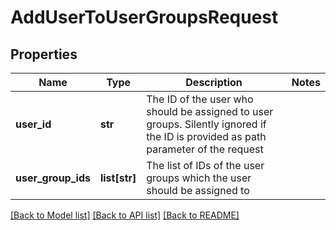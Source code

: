 # AddUserToUserGroupsRequest

## Properties
Name | Type | Description | Notes
------------ | ------------- | ------------- | -------------
**user_id** | **str** | The ID of the user who should be assigned to user groups.  Silently ignored if the ID is provided as path parameter of the request | 
**user_group_ids** | **list[str]** | The list of IDs of the user groups which the user should be assigned to | 

[[Back to Model list]](../README.md#documentation-for-models) [[Back to API list]](../README.md#documentation-for-api-endpoints) [[Back to README]](../README.md)


